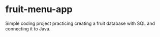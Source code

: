 # fruit-menu-app
Simple coding project practicing creating a fruit database with SQL and connecting it to Java.
